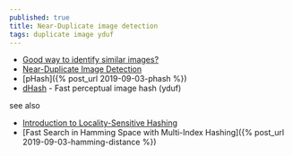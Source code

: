 ```yaml
---
published: true
title: Near-Duplicate image detection
tags: duplicate image yduf
---
```

- [Good way to identify similar images?](https://stackoverflow.com/questions/2838775/good-way-to-identify-similar-images)
- [Near-Duplicate Image Detection](https://stackoverflow.com/questions/1034900/near-duplicate-image-detection)
- [pHash]({% post_url 2019-09-03-phash %})
- [dHash](https://github.com/yduf/dhash#difference-hash-computation) - Fast perceptual image hash (yduf)

see also
- [Introduction to Locality-Sensitive Hashing](https://news.ycombinator.com/item?id=34102868)
- [Fast Search in Hamming Space with Multi-Index Hashing]({% post_url 2019-09-03-hamming-distance %})
